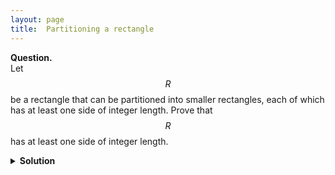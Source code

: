 ```yaml
---
layout: page
title:	Partitioning a rectangle
---
```


**Question.**    
Let $$R$$ be a rectangle that can be partitioned into smaller rectangles, each of which has at least one side of integer length. Prove that $$R$$ has at least one side of integer length.

<details>
	<summary> <b>Solution</b> </summary>

Consider the function $$f(x,y)=\sin(2\pi x)\cos(2\pi y)$$. Observe that the integral of $$f$$ over any axis-aligned rectangle is $$0$$ if and only if it has at least one side of integer length. In particular, the integral of $$f$$ over any of the rectangles that $$R$$ is partitioned into is $$0$$, so the integral of $$f$$ over $$R$$ is $$0$$ as well. The required follows.

</details>